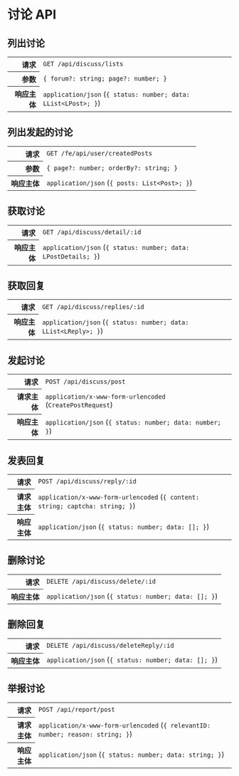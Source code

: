 # 讨论 API

## 列出讨论

<table>
  <tr>
    <th align="right">请求</th>
    <td><code>GET /api/discuss/lists</code></td>
  </tr>
  <tr>
    <th align="right">参数</th>
    <td><code>{ forum?: string; page?: number; }</code></td>
  </tr>
  <tr>
    <th align="right">响应主体</th>
    <td><code>application/json</code> (<code>{ status: number; data: LList&lt;LPost&gt;; }</code>)</td>
  </tr>
</table>

## 列出发起的讨论

<table>
  <tr>
    <th align="right">请求</th>
    <td><code>GET /fe/api/user/createdPosts</code></td>
  </tr>
  <tr>
    <th align="right">参数</th>
    <td><code>{ page?: number; orderBy?: string; }</code></td>
  </tr>
  <tr>
    <th align="right">响应主体</th>
    <td><code>application/json</code> (<code>{ posts: List&lt;Post&gt;; }</code>)</td>
  </tr>
</table>

## 获取讨论

<table>
  <tr>
    <th align="right">请求</th>
    <td><code>GET /api/discuss/detail/:id</code></td>
  </tr>
  <tr>
    <th align="right">响应主体</th>
    <td><code>application/json</code> (<code>{ status: number; data: LPostDetails; }</code>)</td>
  </tr>
</table>

## 获取回复

<table>
  <tr>
    <th align="right">请求</th>
    <td><code>GET /api/discuss/replies/:id</code></td>
  </tr>
  <tr>
    <th align="right">响应主体</th>
    <td><code>application/json</code> (<code>{ status: number; data: LList&lt;LReply&gt;; }</code>)</td>
  </tr>
</table>

## 发起讨论

<table>
  <tr>
    <th align="right">请求</th>
    <td><code>POST /api/discuss/post</code></td>
  </tr>
  <tr>
    <th align="right">请求主体</th>
    <td><code>application/x-www-form-urlencoded</code> (<code>CreatePostRequest</code>)</td>
  </tr>
  <tr>
    <th align="right">响应主体</th>
    <td><code>application/json</code> (<code>{ status: number; data: number; }</code>)</td>
  </tr>
</table>

## 发表回复

<table>
  <tr>
    <th align="right">请求</th>
    <td><code>POST /api/discuss/reply/:id</code></td>
  </tr>
  <tr>
    <th align="right">请求主体</th>
    <td><code>application/x-www-form-urlencoded</code> (<code>{ content: string; captcha: string; }</code>)</td>
  </tr>
  <tr>
    <th align="right">响应主体</th>
    <td><code>application/json</code> (<code>{ status: number; data: []; }</code>)</td>
  </tr>
</table>

## 删除讨论

<table>
  <tr>
    <th align="right">请求</th>
    <td><code>DELETE /api/discuss/delete/:id</code></td>
  </tr>
  <tr>
    <th align="right">响应主体</th>
    <td><code>application/json</code> (<code>{ status: number; data: []; }</code>)</td>
  </tr>
</table>

## 删除回复

<table>
  <tr>
    <th align="right">请求</th>
    <td><code>DELETE /api/discuss/deleteReply/:id</code></td>
  </tr>
  <tr>
    <th align="right">响应主体</th>
    <td><code>application/json</code> (<code>{ status: number; data: []; }</code>)</td>
  </tr>
</table>

## 举报讨论

<table>
  <tr>
    <th align="right">请求</th>
    <td><code>POST /api/report/post</code></td>
  </tr>
  <tr>
    <th align="right">请求主体</th>
    <td><code>application/x-www-form-urlencoded</code> (<code>{ relevantID: number; reason: string; }</code>)</td>
  </tr>
  <tr>
    <th align="right">响应主体</th>
    <td><code>application/json</code> (<code>{ status: number; data: string; }</code>)</td>
  </tr>
</table>
